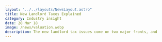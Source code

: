 ```yaml
---
layout: "../../layouts/NewsLayout.astro"
title: New Landlord Taxes Explained
category: Industry insight
date: 28 Mar 18
image: /news/valuation.webp
description: The new landlord tax issues come on two major fronts, and it is important that landlords understand what they are getting into when they invest in property.
---
```

